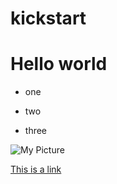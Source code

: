 # kickstart

Hello world
===========

- one
* two
+ three

![My Picture](/Users/reutsa/Downloads/geek-girl-vector-character_62-1932.jpg)

[This is a link](http://www.wix.com)

